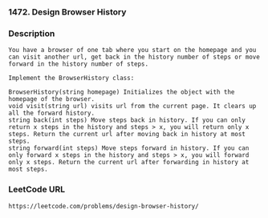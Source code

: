 ### 1472. Design Browser History

### Description
    You have a browser of one tab where you start on the homepage and you can visit another url, get back in the history number of steps or move forward in the history number of steps.
    
    Implement the BrowserHistory class:
    
    BrowserHistory(string homepage) Initializes the object with the homepage of the browser.
    void visit(string url) visits url from the current page. It clears up all the forward history.
    string back(int steps) Move steps back in history. If you can only return x steps in the history and steps > x, you will return only x steps. Return the current url after moving back in history at most steps.
    string forward(int steps) Move steps forward in history. If you can only forward x steps in the history and steps > x, you will forward only x steps. Return the current url after forwarding in history at most steps.
    
### LeetCode URL
    https://leetcode.com/problems/design-browser-history/

